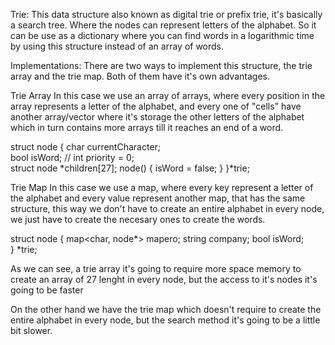 Trie: This data structure also known as digital trie or prefix trie, it's basically a search tree.
Where the nodes can represent letters of the alphabet. So it can be use as a dictionary where you can find words in a logarithmic time by using this structure instead of an array of words. 

Implementations:
There are two ways to implement this structure, the trie array and the trie map. Both of them have it's own advantages.

Trie Array
In this case we use an array of arrays, where every position in the array represents a letter of the alphabet, and every one of "cells" have another array/vector where it's storage the other letters of the alphabet which in turn contains more arrays till it reaches an end of a word.

struct node {
    char currentCharacter;       
    bool isWord;
   //  int priority = 0;            
    struct node *children[27];
    node() {
        isWord = false;
    }
}*trie; 

Trie Map
In this case we use a map, where every key represent a letter of the alphabet and every value represent another map, that has the same structure, this way we don't have to create an entire alphabet in every node, we just have to create the necesary ones to create the words.

struct node
{
    map<char, node*> mapero;
    string company;
    bool isWord;                
} *trie;

As we can see, a trie array it's going to require more space memory to create an array of 27 lenght in every node, but the access to it's nodes it's going to be faster

On the other hand we have the trie map which doesn't require to create the entire alphabet in every node, but the search method it's going to be a little bit slower.
